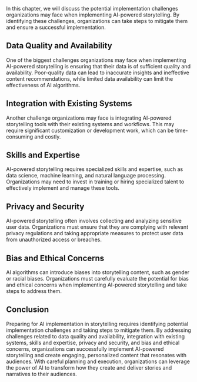 

In this chapter, we will discuss the potential implementation challenges organizations may face when implementing AI-powered storytelling. By identifying these challenges, organizations can take steps to mitigate them and ensure a successful implementation.

Data Quality and Availability
-----------------------------

One of the biggest challenges organizations may face when implementing AI-powered storytelling is ensuring that their data is of sufficient quality and availability. Poor-quality data can lead to inaccurate insights and ineffective content recommendations, while limited data availability can limit the effectiveness of AI algorithms.

Integration with Existing Systems
---------------------------------

Another challenge organizations may face is integrating AI-powered storytelling tools with their existing systems and workflows. This may require significant customization or development work, which can be time-consuming and costly.

Skills and Expertise
--------------------

AI-powered storytelling requires specialized skills and expertise, such as data science, machine learning, and natural language processing. Organizations may need to invest in training or hiring specialized talent to effectively implement and manage these tools.

Privacy and Security
--------------------

AI-powered storytelling often involves collecting and analyzing sensitive user data. Organizations must ensure that they are complying with relevant privacy regulations and taking appropriate measures to protect user data from unauthorized access or breaches.

Bias and Ethical Concerns
-------------------------

AI algorithms can introduce biases into storytelling content, such as gender or racial biases. Organizations must carefully evaluate the potential for bias and ethical concerns when implementing AI-powered storytelling and take steps to address them.

Conclusion
----------

Preparing for AI implementation in storytelling requires identifying potential implementation challenges and taking steps to mitigate them. By addressing challenges related to data quality and availability, integration with existing systems, skills and expertise, privacy and security, and bias and ethical concerns, organizations can successfully implement AI-powered storytelling and create engaging, personalized content that resonates with audiences. With careful planning and execution, organizations can leverage the power of AI to transform how they create and deliver stories and narratives to their audiences.
